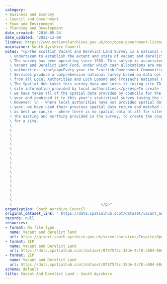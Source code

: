 ```yaml
---
category:
- Business and Economy
- Council and Government
- Food and Environment
- Planning and Development
date_created: '2016-05-24'
date_updated: '2022-12-08'
license: https://www.nationalarchives.gov.uk/doc/open-government-licence/version/3/
maintainer: South Ayrshire Council
notes: "<p>The Scottish Vacant and Derelict Land Survey is a national data collection\
  \ undertaken to establish the extent and state of vacant and derelict land in Scotland.\
  \ The survey has been operating since 1988. This survey is associated with the Scottish\
  \ Vacant and Derelict Land Fund, under which cash allocations are made to local\
  \ authorities. </p>\n<p>Every year the Scottish Government Communities Analytical\
  \ Services produce a comprehensive national survey based on data collected and processed\
  \ from all Local Authorities and Loch Lomond and Trossachs National Park Authority.\
  \ The Spatial Hub takes this survey data and joins it (using site ID) to the polygon\
  \ site information provided by local authorities.</p>\n<p>To create this dataset\
  \ we have taken all of the spatial data provided by councils for the current survey\
  \ year and combined it to this year's statistical survey (using the site reference).\
  \ However: \n - where local authorities have not provided spatial data for the current\
  \ year, we have used their previous spatial data return and matched the survey data\
  \ as best we can,\n - where there is no spatial data at all for sites we have buffered\
  \ the easting and northing provided in the survey, to create the rough polygon area\
  \ for a site.                                                                  \
  \                                                                              \
  \                                                                              \
  \                                                                              \
  \                                                                              \
  \                                                                              \
  \                                                                              \
  \                                                                              \
  \                                                                              \
  \                                                                              \
  \                                                                              \
  \                                                                              \
  \                                                                              \
  \                                                                              \
  \                                                                              \
  \                                                                              \
  \                                                                              \
  \                                                                              \
  \                                        </p>"
organization: South Ayrshire Council
original_dataset_link: ' https://data.spatialhub.scot/dataset/vacant_and_derelict_land-sa'
records: null
resources:
- format: No file type
  name: Vacant and derelict land
  url: https://gisext.south-ayrshire.gov.uk/server/services/Inspire/OpenData/MapServer/WFSServer?request=GetCapabilities&service=WFS
- format: ZIP
  name: Vacant and Derelict Land
  url: https://data.spatialhub.scot/dataset/8f975f5c-38de-4cf0-a584-60d4cb9a7ec1/resource/9e9b258d-6856-46de-94bd-b85691e2e758/download/20200929_vdl_by_la_sa.zip
- format: ZIP
  name: Vacant and Derelict Land
  url: https://data.spatialhub.scot/dataset/8f975f5c-38de-4cf0-a584-60d4cb9a7ec1/resource/9f89a429-aba1-45a6-b4fb-388fb72260ba/download/southayrshire_2020.zip
schema: default
title: Vacant And Derelict Land - South Ayrshire
---
```

